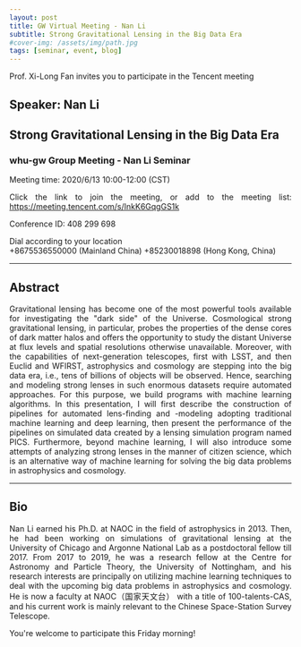 ```yaml
---
layout: post
title: GW Virtual Meeting - Nan Li
subtitle: Strong Gravitational Lensing in the Big Data Era
#cover-img: /assets/img/path.jpg
tags: [seminar, event, blog]
---
```


<style>
body {
text-align: justify}
</style>

Prof. Xi-Long Fan invites you to participate in the Tencent meeting

## Speaker: Nan Li

## Strong Gravitational Lensing in the Big Data Era

### whu-gw Group Meeting - Nan Li Seminar

Meeting time: 2020/6/13 10:00-12:00 (CST)

Click the link to join the meeting, or add to the meeting list:
https://meeting.tencent.com/s/InkK6GqgGS1k

Conference ID: 408 299 698

Dial according to your location  
   +8675536550000 (Mainland China)
   +85230018898 (Hong Kong, China)

______________________________

## Abstract

Gravitational lensing has become one of the most powerful tools available for investigating the "dark side" of the Universe. Cosmological strong gravitational lensing, in particular, probes the properties of the dense cores of dark matter halos and offers the opportunity to study the distant Universe at flux levels and spatial resolutions otherwise unavailable. Moreover, with the capabilities of next-generation telescopes, first with LSST,
and then Euclid and WFIRST, astrophysics and cosmology are stepping into the big data era, i.e., tens of billions of objects will be observed. Hence, searching and modeling strong lenses in such enormous datasets require automated approaches. For this purpose, we build programs with machine learning algorithms. In this presentation, I will first describe the construction of pipelines for automated lens-finding and -modeling adopting traditional machine learning and deep learning, then present the performance of the pipelines on simulated data created by a lensing simulation program named PICS. Furthermore, beyond machine learning, I will also introduce some attempts of analyzing strong lenses in the manner of citizen science, which is an alternative way of machine learning for solving the big data problems in astrophysics and cosmology.

______________________________

## Bio

Nan Li earned his Ph.D. at NAOC in the field of astrophysics in 2013. Then, he had been working on simulations of gravitational lensing at the University of Chicago and Argonne National Lab as a postdoctoral fellow till 2017. From 2017 to 2019, he was a research fellow at the Centre for Astronomy and Particle Theory, the University of Nottingham, and his research interests are principally on utilizing machine learning techniques to deal with the upcoming big data problems in astrophysics and cosmology. He is now a faculty at NAOC（国家天文台） with a title of 100-talents-CAS, and his current work is mainly relevant to the Chinese Space-Station Survey Telescope.

You're welcome to participate this Friday morning!
